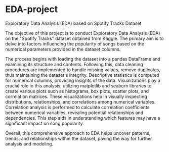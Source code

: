 # EDA-project
Exploratory Data Analysis (EDA) based on Spotify Tracks Dataset

The objective of this project is to conduct Exploratory Data Analysis (EDA) on the "Spotify Tracks" dataset obtained from Kaggle. The primary aim is to delve into factors influencing the popularity of songs based on the numerical parameters provided in the dataset columns.

The process begins with loading the dataset into a pandas DataFrame and examining its structure and contents. Following this, data cleaning procedures are implemented to handle missing values, remove duplicates, thus maintaining the dataset's integrity. Descriptive statistics is computed for numerical columns, providing insights of the data. Visualizations play a crucial role in this analysis, utilizing matplotlib and seaborn libraries to create various plots such as histograms, box plots, scatter plots, and correlation matrices. These visualizations help in visually inspecting distributions, relationships, and correlations among numerical variables. Correlation analysis is performed to calculate correlation coefficients between numerical variables, revealing potential relationships and dependencies. This step aids in understanding which features may have a significant impact on song popularity.

Overall, this comprehensive approach to EDA helps uncover patterns, trends, and relationships within the dataset, paving the way for further analysis and modeling.

